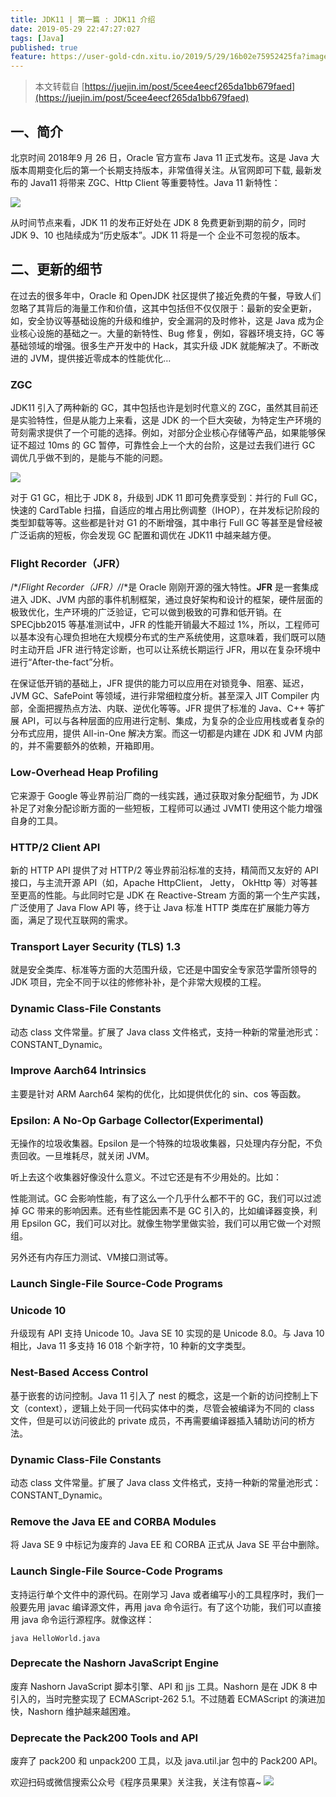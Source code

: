 ```yaml
---
title: JDK11 | 第一篇 : JDK11 介绍
date: 2019-05-29 22:47:27:027
tags: [Java] 
published: true
feature: https://user-gold-cdn.xitu.io/2019/5/29/16b02e75952425fa?imageView2/0/w/1280/h/960/ignore-error/1
---
```

> 本文转载自 [https://juejin.im/post/5cee4eecf265da1bb679faed](https://juejin.im/post/5cee4eecf265da1bb679faed) 

## 一、简介

北京时间 2018年9 月 26 日，Oracle 官方宣布 Java 11 正式发布。这是 Java 大版本周期变化后的第一个长期支持版本，非常值得关注。从官网即可下载, 最新发布的 Java11 将带来 ZGC、Http Client 等重要特性。Java 11 新特性：

![](https://user-gold-cdn.xitu.io/2019/5/29/16b02e75952425fa?imageView2/0/w/1280/h/960/ignore-error/1)

从时间节点来看，JDK 11 的发布正好处在 JDK 8 免费更新到期的前夕，同时 JDK 9、10 也陆续成为“历史版本”。JDK 11 将是一个 企业不可忽视的版本。

## 二、更新的细节

在过去的很多年中，Oracle 和 OpenJDK 社区提供了接近免费的午餐，导致人们忽略了其背后的海量工作和价值，这其中包括但不仅仅限于：最新的安全更新，如，安全协议等基础设施的升级和维护，安全漏洞的及时修补，这是 Java 成为企业核心设施的基础之一。大量的新特性、Bug 修复，例如，容器环境支持，GC 等基础领域的增强。很多生产开发中的 Hack，其实升级 JDK 就能解决了。不断改进的 JVM，提供接近零成本的性能优化…

### ZGC

JDK11 引入了两种新的 GC，其中包括也许是划时代意义的 ZGC，虽然其目前还是实验特性，但是从能力上来看，这是 JDK 的一个巨大突破，为特定生产环境的苛刻需求提供了一个可能的选择。例如，对部分企业核心存储等产品，如果能够保证不超过 10ms 的 GC 暂停，可靠性会上一个大的台阶，这是过去我们进行 GC 调优几乎做不到的，是能与不能的问题。

![](https://user-gold-cdn.xitu.io/2019/5/29/16b02e77fc015851?imageView2/0/w/1280/h/960/ignore-error/1)

对于 G1 GC，相比于 JDK 8，升级到 JDK 11 即可免费享受到：并行的 Full GC，快速的 CardTable 扫描，自适应的堆占用比例调整（IHOP），在并发标记阶段的类型卸载等等。这些都是针对 G1 的不断增强，其中串行 Full GC 等甚至是曾经被广泛诟病的短板，你会发现 GC 配置和调优在 JDK11 中越来越方便。

### Flight Recorder（JFR）

/*/*Flight Recorder（JFR）/*/*是 Oracle 刚刚开源的强大特性。**JFR** 是一套集成进入 JDK、JVM 内部的事件机制框架，通过良好架构和设计的框架，硬件层面的极致优化，生产环境的广泛验证，它可以做到极致的可靠和低开销。在 SPECjbb2015 等基准测试中，JFR 的性能开销最大不超过 1%，所以，工程师可以基本没有心理负担地在大规模分布式的生产系统使用，这意味着，我们既可以随时主动开启 JFR 进行特定诊断，也可以让系统长期运行 JFR，用以在复杂环境中进行“After-the-fact”分析。

在保证低开销的基础上，JFR 提供的能力可以应用在对锁竞争、阻塞、延迟，JVM GC、SafePoint 等领域，进行非常细粒度分析。甚至深入 JIT Compiler 内部，全面把握热点方法、内联、逆优化等等。JFR 提供了标准的 Java、C++ 等扩展 API，可以与各种层面的应用进行定制、集成，为复杂的企业应用栈或者复杂的分布式应用，提供 All-in-One 解决方案。而这一切都是内建在 JDK 和 JVM 内部的，并不需要额外的依赖，开箱即用。

### Low-Overhead Heap Profiling

它来源于 Google 等业界前沿厂商的一线实践，通过获取对象分配细节，为 JDK 补足了对象分配诊断方面的一些短板，工程师可以通过 JVMTI 使用这个能力增强自身的工具。

### HTTP/2 Client API

新的 HTTP API 提供了对 HTTP/2 等业界前沿标准的支持，精简而又友好的 API 接口，与主流开源 API（如，Apache HttpClient， Jetty， OkHttp 等）对等甚至更高的性能。与此同时它是 JDK 在 Reactive-Stream 方面的第一个生产实践，广泛使用了 Java Flow API 等，终于让 Java 标准 HTTP 类库在扩展能力等方面，满足了现代互联网的需求。

### Transport Layer Security (TLS) 1.3

就是安全类库、标准等方面的大范围升级，它还是中国安全专家范学雷所领导的 JDK 项目，完全不同于以往的修修补补，是个非常大规模的工程。

### Dynamic Class-File Constants

动态 class 文件常量。扩展了 Java class 文件格式，支持一种新的常量池形式：CONSTANT_Dynamic。

### Improve Aarch64 Intrinsics

主要是针对 ARM Aarch64 架构的优化，比如提供优化的 sin、cos 等函数。

### Epsilon: A No-Op Garbage Collector(Experimental)

无操作的垃圾收集器。Epsilon 是一个特殊的垃圾收集器，只处理内存分配，不负责回收。一旦堆耗尽，就关闭 JVM。

听上去这个收集器好像没什么意义。不过它还是有不少用处的。比如：

性能测试。GC 会影响性能，有了这么一个几乎什么都不干的 GC，我们可以过滤掉 GC 带来的影响因素。还有些性能因素不是 GC 引入的，比如编译器变换，利用 Epsilon GC，我们可以对比。就像生物学里做实验，我们可以用它做一个对照组。

另外还有内存压力测试、VM接口测试等。

### Launch Single-File Source-Code Programs

### Unicode 10

升级现有 API 支持 Unicode 10。Java SE 10 实现的是 Unicode 8.0。与 Java 10 相比，Java 11 多支持 16 018 个新字符，10 种新的文字类型。

### Nest-Based Access Control

基于嵌套的访问控制。Java 11 引入了 nest 的概念，这是一个新的访问控制上下文（context），逻辑上处于同一代码实体中的类，尽管会被编译为不同的 class 文件，但是可以访问彼此的 private 成员，不再需要编译器插入辅助访问的桥方法。

### Dynamic Class-File Constants

动态 class 文件常量。扩展了 Java class 文件格式，支持一种新的常量池形式：CONSTANT_Dynamic。

### Remove the Java EE and CORBA Modules

将 Java SE 9 中标记为废弃的 Java EE 和 CORBA 正式从 Java SE 平台中删除。

### Launch Single-File Source-Code Programs

支持运行单个文件中的源代码。在刚学习 Java 或者编写小的工具程序时，我们一般要先用 javac 编译源文件，再用 java 命令运行。有了这个功能，我们可以直接用 java 命令运行源程序。就像这样：
```
java HelloWorld.java
```

### Deprecate the Nashorn JavaScript Engine

废弃 Nashorn JavaScript 脚本引擎、API 和 jjs 工具。Nashorn 是在 JDK 8 中引入的，当时完整实现了 ECMAScript-262 5.1。不过随着 ECMAScript 的演进加快，Nashorn 维护越来越困难。

### Deprecate the Pack200 Tools and API

废弃了 pack200 和 unpack200 工具，以及 java.util.jar 包中的 Pack200 API。

欢迎扫码或微信搜索公众号《程序员果果》关注我，关注有惊喜~
![](https://user-gold-cdn.xitu.io/2019/4/11/16a09fab998c3fb5?imageView2/0/w/1280/h/960/ignore-error/1)


